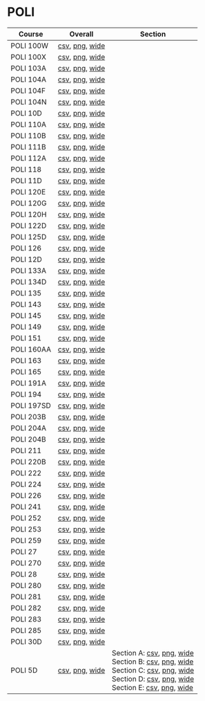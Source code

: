 # POLI

| Course | Overall | Section |
| ------ | ------- | ------- |
| POLI 100W | [csv](https://github.com/UCSD-Historical-Enrollment-Data/2023Fall/blob/main/overall/POLI%20100W.csv), [png](https://raw.githubusercontent.com/UCSD-Historical-Enrollment-Data/2023Fall/main/plot_overall/POLI%20100W.png), [wide](https://raw.githubusercontent.com/UCSD-Historical-Enrollment-Data/2023Fall/main/plot_overall_wide/POLI%20100W.png) |  |
| POLI 100X | [csv](https://github.com/UCSD-Historical-Enrollment-Data/2023Fall/blob/main/overall/POLI%20100X.csv), [png](https://raw.githubusercontent.com/UCSD-Historical-Enrollment-Data/2023Fall/main/plot_overall/POLI%20100X.png), [wide](https://raw.githubusercontent.com/UCSD-Historical-Enrollment-Data/2023Fall/main/plot_overall_wide/POLI%20100X.png) |  |
| POLI 103A | [csv](https://github.com/UCSD-Historical-Enrollment-Data/2023Fall/blob/main/overall/POLI%20103A.csv), [png](https://raw.githubusercontent.com/UCSD-Historical-Enrollment-Data/2023Fall/main/plot_overall/POLI%20103A.png), [wide](https://raw.githubusercontent.com/UCSD-Historical-Enrollment-Data/2023Fall/main/plot_overall_wide/POLI%20103A.png) |  |
| POLI 104A | [csv](https://github.com/UCSD-Historical-Enrollment-Data/2023Fall/blob/main/overall/POLI%20104A.csv), [png](https://raw.githubusercontent.com/UCSD-Historical-Enrollment-Data/2023Fall/main/plot_overall/POLI%20104A.png), [wide](https://raw.githubusercontent.com/UCSD-Historical-Enrollment-Data/2023Fall/main/plot_overall_wide/POLI%20104A.png) |  |
| POLI 104F | [csv](https://github.com/UCSD-Historical-Enrollment-Data/2023Fall/blob/main/overall/POLI%20104F.csv), [png](https://raw.githubusercontent.com/UCSD-Historical-Enrollment-Data/2023Fall/main/plot_overall/POLI%20104F.png), [wide](https://raw.githubusercontent.com/UCSD-Historical-Enrollment-Data/2023Fall/main/plot_overall_wide/POLI%20104F.png) |  |
| POLI 104N | [csv](https://github.com/UCSD-Historical-Enrollment-Data/2023Fall/blob/main/overall/POLI%20104N.csv), [png](https://raw.githubusercontent.com/UCSD-Historical-Enrollment-Data/2023Fall/main/plot_overall/POLI%20104N.png), [wide](https://raw.githubusercontent.com/UCSD-Historical-Enrollment-Data/2023Fall/main/plot_overall_wide/POLI%20104N.png) |  |
| POLI 10D | [csv](https://github.com/UCSD-Historical-Enrollment-Data/2023Fall/blob/main/overall/POLI%2010D.csv), [png](https://raw.githubusercontent.com/UCSD-Historical-Enrollment-Data/2023Fall/main/plot_overall/POLI%2010D.png), [wide](https://raw.githubusercontent.com/UCSD-Historical-Enrollment-Data/2023Fall/main/plot_overall_wide/POLI%2010D.png) |  |
| POLI 110A | [csv](https://github.com/UCSD-Historical-Enrollment-Data/2023Fall/blob/main/overall/POLI%20110A.csv), [png](https://raw.githubusercontent.com/UCSD-Historical-Enrollment-Data/2023Fall/main/plot_overall/POLI%20110A.png), [wide](https://raw.githubusercontent.com/UCSD-Historical-Enrollment-Data/2023Fall/main/plot_overall_wide/POLI%20110A.png) |  |
| POLI 110B | [csv](https://github.com/UCSD-Historical-Enrollment-Data/2023Fall/blob/main/overall/POLI%20110B.csv), [png](https://raw.githubusercontent.com/UCSD-Historical-Enrollment-Data/2023Fall/main/plot_overall/POLI%20110B.png), [wide](https://raw.githubusercontent.com/UCSD-Historical-Enrollment-Data/2023Fall/main/plot_overall_wide/POLI%20110B.png) |  |
| POLI 111B | [csv](https://github.com/UCSD-Historical-Enrollment-Data/2023Fall/blob/main/overall/POLI%20111B.csv), [png](https://raw.githubusercontent.com/UCSD-Historical-Enrollment-Data/2023Fall/main/plot_overall/POLI%20111B.png), [wide](https://raw.githubusercontent.com/UCSD-Historical-Enrollment-Data/2023Fall/main/plot_overall_wide/POLI%20111B.png) |  |
| POLI 112A | [csv](https://github.com/UCSD-Historical-Enrollment-Data/2023Fall/blob/main/overall/POLI%20112A.csv), [png](https://raw.githubusercontent.com/UCSD-Historical-Enrollment-Data/2023Fall/main/plot_overall/POLI%20112A.png), [wide](https://raw.githubusercontent.com/UCSD-Historical-Enrollment-Data/2023Fall/main/plot_overall_wide/POLI%20112A.png) |  |
| POLI 118 | [csv](https://github.com/UCSD-Historical-Enrollment-Data/2023Fall/blob/main/overall/POLI%20118.csv), [png](https://raw.githubusercontent.com/UCSD-Historical-Enrollment-Data/2023Fall/main/plot_overall/POLI%20118.png), [wide](https://raw.githubusercontent.com/UCSD-Historical-Enrollment-Data/2023Fall/main/plot_overall_wide/POLI%20118.png) |  |
| POLI 11D | [csv](https://github.com/UCSD-Historical-Enrollment-Data/2023Fall/blob/main/overall/POLI%2011D.csv), [png](https://raw.githubusercontent.com/UCSD-Historical-Enrollment-Data/2023Fall/main/plot_overall/POLI%2011D.png), [wide](https://raw.githubusercontent.com/UCSD-Historical-Enrollment-Data/2023Fall/main/plot_overall_wide/POLI%2011D.png) |  |
| POLI 120E | [csv](https://github.com/UCSD-Historical-Enrollment-Data/2023Fall/blob/main/overall/POLI%20120E.csv), [png](https://raw.githubusercontent.com/UCSD-Historical-Enrollment-Data/2023Fall/main/plot_overall/POLI%20120E.png), [wide](https://raw.githubusercontent.com/UCSD-Historical-Enrollment-Data/2023Fall/main/plot_overall_wide/POLI%20120E.png) |  |
| POLI 120G | [csv](https://github.com/UCSD-Historical-Enrollment-Data/2023Fall/blob/main/overall/POLI%20120G.csv), [png](https://raw.githubusercontent.com/UCSD-Historical-Enrollment-Data/2023Fall/main/plot_overall/POLI%20120G.png), [wide](https://raw.githubusercontent.com/UCSD-Historical-Enrollment-Data/2023Fall/main/plot_overall_wide/POLI%20120G.png) |  |
| POLI 120H | [csv](https://github.com/UCSD-Historical-Enrollment-Data/2023Fall/blob/main/overall/POLI%20120H.csv), [png](https://raw.githubusercontent.com/UCSD-Historical-Enrollment-Data/2023Fall/main/plot_overall/POLI%20120H.png), [wide](https://raw.githubusercontent.com/UCSD-Historical-Enrollment-Data/2023Fall/main/plot_overall_wide/POLI%20120H.png) |  |
| POLI 122D | [csv](https://github.com/UCSD-Historical-Enrollment-Data/2023Fall/blob/main/overall/POLI%20122D.csv), [png](https://raw.githubusercontent.com/UCSD-Historical-Enrollment-Data/2023Fall/main/plot_overall/POLI%20122D.png), [wide](https://raw.githubusercontent.com/UCSD-Historical-Enrollment-Data/2023Fall/main/plot_overall_wide/POLI%20122D.png) |  |
| POLI 125D | [csv](https://github.com/UCSD-Historical-Enrollment-Data/2023Fall/blob/main/overall/POLI%20125D.csv), [png](https://raw.githubusercontent.com/UCSD-Historical-Enrollment-Data/2023Fall/main/plot_overall/POLI%20125D.png), [wide](https://raw.githubusercontent.com/UCSD-Historical-Enrollment-Data/2023Fall/main/plot_overall_wide/POLI%20125D.png) |  |
| POLI 126 | [csv](https://github.com/UCSD-Historical-Enrollment-Data/2023Fall/blob/main/overall/POLI%20126.csv), [png](https://raw.githubusercontent.com/UCSD-Historical-Enrollment-Data/2023Fall/main/plot_overall/POLI%20126.png), [wide](https://raw.githubusercontent.com/UCSD-Historical-Enrollment-Data/2023Fall/main/plot_overall_wide/POLI%20126.png) |  |
| POLI 12D | [csv](https://github.com/UCSD-Historical-Enrollment-Data/2023Fall/blob/main/overall/POLI%2012D.csv), [png](https://raw.githubusercontent.com/UCSD-Historical-Enrollment-Data/2023Fall/main/plot_overall/POLI%2012D.png), [wide](https://raw.githubusercontent.com/UCSD-Historical-Enrollment-Data/2023Fall/main/plot_overall_wide/POLI%2012D.png) |  |
| POLI 133A | [csv](https://github.com/UCSD-Historical-Enrollment-Data/2023Fall/blob/main/overall/POLI%20133A.csv), [png](https://raw.githubusercontent.com/UCSD-Historical-Enrollment-Data/2023Fall/main/plot_overall/POLI%20133A.png), [wide](https://raw.githubusercontent.com/UCSD-Historical-Enrollment-Data/2023Fall/main/plot_overall_wide/POLI%20133A.png) |  |
| POLI 134D | [csv](https://github.com/UCSD-Historical-Enrollment-Data/2023Fall/blob/main/overall/POLI%20134D.csv), [png](https://raw.githubusercontent.com/UCSD-Historical-Enrollment-Data/2023Fall/main/plot_overall/POLI%20134D.png), [wide](https://raw.githubusercontent.com/UCSD-Historical-Enrollment-Data/2023Fall/main/plot_overall_wide/POLI%20134D.png) |  |
| POLI 135 | [csv](https://github.com/UCSD-Historical-Enrollment-Data/2023Fall/blob/main/overall/POLI%20135.csv), [png](https://raw.githubusercontent.com/UCSD-Historical-Enrollment-Data/2023Fall/main/plot_overall/POLI%20135.png), [wide](https://raw.githubusercontent.com/UCSD-Historical-Enrollment-Data/2023Fall/main/plot_overall_wide/POLI%20135.png) |  |
| POLI 143 | [csv](https://github.com/UCSD-Historical-Enrollment-Data/2023Fall/blob/main/overall/POLI%20143.csv), [png](https://raw.githubusercontent.com/UCSD-Historical-Enrollment-Data/2023Fall/main/plot_overall/POLI%20143.png), [wide](https://raw.githubusercontent.com/UCSD-Historical-Enrollment-Data/2023Fall/main/plot_overall_wide/POLI%20143.png) |  |
| POLI 145 | [csv](https://github.com/UCSD-Historical-Enrollment-Data/2023Fall/blob/main/overall/POLI%20145.csv), [png](https://raw.githubusercontent.com/UCSD-Historical-Enrollment-Data/2023Fall/main/plot_overall/POLI%20145.png), [wide](https://raw.githubusercontent.com/UCSD-Historical-Enrollment-Data/2023Fall/main/plot_overall_wide/POLI%20145.png) |  |
| POLI 149 | [csv](https://github.com/UCSD-Historical-Enrollment-Data/2023Fall/blob/main/overall/POLI%20149.csv), [png](https://raw.githubusercontent.com/UCSD-Historical-Enrollment-Data/2023Fall/main/plot_overall/POLI%20149.png), [wide](https://raw.githubusercontent.com/UCSD-Historical-Enrollment-Data/2023Fall/main/plot_overall_wide/POLI%20149.png) |  |
| POLI 151 | [csv](https://github.com/UCSD-Historical-Enrollment-Data/2023Fall/blob/main/overall/POLI%20151.csv), [png](https://raw.githubusercontent.com/UCSD-Historical-Enrollment-Data/2023Fall/main/plot_overall/POLI%20151.png), [wide](https://raw.githubusercontent.com/UCSD-Historical-Enrollment-Data/2023Fall/main/plot_overall_wide/POLI%20151.png) |  |
| POLI 160AA | [csv](https://github.com/UCSD-Historical-Enrollment-Data/2023Fall/blob/main/overall/POLI%20160AA.csv), [png](https://raw.githubusercontent.com/UCSD-Historical-Enrollment-Data/2023Fall/main/plot_overall/POLI%20160AA.png), [wide](https://raw.githubusercontent.com/UCSD-Historical-Enrollment-Data/2023Fall/main/plot_overall_wide/POLI%20160AA.png) |  |
| POLI 163 | [csv](https://github.com/UCSD-Historical-Enrollment-Data/2023Fall/blob/main/overall/POLI%20163.csv), [png](https://raw.githubusercontent.com/UCSD-Historical-Enrollment-Data/2023Fall/main/plot_overall/POLI%20163.png), [wide](https://raw.githubusercontent.com/UCSD-Historical-Enrollment-Data/2023Fall/main/plot_overall_wide/POLI%20163.png) |  |
| POLI 165 | [csv](https://github.com/UCSD-Historical-Enrollment-Data/2023Fall/blob/main/overall/POLI%20165.csv), [png](https://raw.githubusercontent.com/UCSD-Historical-Enrollment-Data/2023Fall/main/plot_overall/POLI%20165.png), [wide](https://raw.githubusercontent.com/UCSD-Historical-Enrollment-Data/2023Fall/main/plot_overall_wide/POLI%20165.png) |  |
| POLI 191A | [csv](https://github.com/UCSD-Historical-Enrollment-Data/2023Fall/blob/main/overall/POLI%20191A.csv), [png](https://raw.githubusercontent.com/UCSD-Historical-Enrollment-Data/2023Fall/main/plot_overall/POLI%20191A.png), [wide](https://raw.githubusercontent.com/UCSD-Historical-Enrollment-Data/2023Fall/main/plot_overall_wide/POLI%20191A.png) |  |
| POLI 194 | [csv](https://github.com/UCSD-Historical-Enrollment-Data/2023Fall/blob/main/overall/POLI%20194.csv), [png](https://raw.githubusercontent.com/UCSD-Historical-Enrollment-Data/2023Fall/main/plot_overall/POLI%20194.png), [wide](https://raw.githubusercontent.com/UCSD-Historical-Enrollment-Data/2023Fall/main/plot_overall_wide/POLI%20194.png) |  |
| POLI 197SD | [csv](https://github.com/UCSD-Historical-Enrollment-Data/2023Fall/blob/main/overall/POLI%20197SD.csv), [png](https://raw.githubusercontent.com/UCSD-Historical-Enrollment-Data/2023Fall/main/plot_overall/POLI%20197SD.png), [wide](https://raw.githubusercontent.com/UCSD-Historical-Enrollment-Data/2023Fall/main/plot_overall_wide/POLI%20197SD.png) |  |
| POLI 203B | [csv](https://github.com/UCSD-Historical-Enrollment-Data/2023Fall/blob/main/overall/POLI%20203B.csv), [png](https://raw.githubusercontent.com/UCSD-Historical-Enrollment-Data/2023Fall/main/plot_overall/POLI%20203B.png), [wide](https://raw.githubusercontent.com/UCSD-Historical-Enrollment-Data/2023Fall/main/plot_overall_wide/POLI%20203B.png) |  |
| POLI 204A | [csv](https://github.com/UCSD-Historical-Enrollment-Data/2023Fall/blob/main/overall/POLI%20204A.csv), [png](https://raw.githubusercontent.com/UCSD-Historical-Enrollment-Data/2023Fall/main/plot_overall/POLI%20204A.png), [wide](https://raw.githubusercontent.com/UCSD-Historical-Enrollment-Data/2023Fall/main/plot_overall_wide/POLI%20204A.png) |  |
| POLI 204B | [csv](https://github.com/UCSD-Historical-Enrollment-Data/2023Fall/blob/main/overall/POLI%20204B.csv), [png](https://raw.githubusercontent.com/UCSD-Historical-Enrollment-Data/2023Fall/main/plot_overall/POLI%20204B.png), [wide](https://raw.githubusercontent.com/UCSD-Historical-Enrollment-Data/2023Fall/main/plot_overall_wide/POLI%20204B.png) |  |
| POLI 211 | [csv](https://github.com/UCSD-Historical-Enrollment-Data/2023Fall/blob/main/overall/POLI%20211.csv), [png](https://raw.githubusercontent.com/UCSD-Historical-Enrollment-Data/2023Fall/main/plot_overall/POLI%20211.png), [wide](https://raw.githubusercontent.com/UCSD-Historical-Enrollment-Data/2023Fall/main/plot_overall_wide/POLI%20211.png) |  |
| POLI 220B | [csv](https://github.com/UCSD-Historical-Enrollment-Data/2023Fall/blob/main/overall/POLI%20220B.csv), [png](https://raw.githubusercontent.com/UCSD-Historical-Enrollment-Data/2023Fall/main/plot_overall/POLI%20220B.png), [wide](https://raw.githubusercontent.com/UCSD-Historical-Enrollment-Data/2023Fall/main/plot_overall_wide/POLI%20220B.png) |  |
| POLI 222 | [csv](https://github.com/UCSD-Historical-Enrollment-Data/2023Fall/blob/main/overall/POLI%20222.csv), [png](https://raw.githubusercontent.com/UCSD-Historical-Enrollment-Data/2023Fall/main/plot_overall/POLI%20222.png), [wide](https://raw.githubusercontent.com/UCSD-Historical-Enrollment-Data/2023Fall/main/plot_overall_wide/POLI%20222.png) |  |
| POLI 224 | [csv](https://github.com/UCSD-Historical-Enrollment-Data/2023Fall/blob/main/overall/POLI%20224.csv), [png](https://raw.githubusercontent.com/UCSD-Historical-Enrollment-Data/2023Fall/main/plot_overall/POLI%20224.png), [wide](https://raw.githubusercontent.com/UCSD-Historical-Enrollment-Data/2023Fall/main/plot_overall_wide/POLI%20224.png) |  |
| POLI 226 | [csv](https://github.com/UCSD-Historical-Enrollment-Data/2023Fall/blob/main/overall/POLI%20226.csv), [png](https://raw.githubusercontent.com/UCSD-Historical-Enrollment-Data/2023Fall/main/plot_overall/POLI%20226.png), [wide](https://raw.githubusercontent.com/UCSD-Historical-Enrollment-Data/2023Fall/main/plot_overall_wide/POLI%20226.png) |  |
| POLI 241 | [csv](https://github.com/UCSD-Historical-Enrollment-Data/2023Fall/blob/main/overall/POLI%20241.csv), [png](https://raw.githubusercontent.com/UCSD-Historical-Enrollment-Data/2023Fall/main/plot_overall/POLI%20241.png), [wide](https://raw.githubusercontent.com/UCSD-Historical-Enrollment-Data/2023Fall/main/plot_overall_wide/POLI%20241.png) |  |
| POLI 252 | [csv](https://github.com/UCSD-Historical-Enrollment-Data/2023Fall/blob/main/overall/POLI%20252.csv), [png](https://raw.githubusercontent.com/UCSD-Historical-Enrollment-Data/2023Fall/main/plot_overall/POLI%20252.png), [wide](https://raw.githubusercontent.com/UCSD-Historical-Enrollment-Data/2023Fall/main/plot_overall_wide/POLI%20252.png) |  |
| POLI 253 | [csv](https://github.com/UCSD-Historical-Enrollment-Data/2023Fall/blob/main/overall/POLI%20253.csv), [png](https://raw.githubusercontent.com/UCSD-Historical-Enrollment-Data/2023Fall/main/plot_overall/POLI%20253.png), [wide](https://raw.githubusercontent.com/UCSD-Historical-Enrollment-Data/2023Fall/main/plot_overall_wide/POLI%20253.png) |  |
| POLI 259 | [csv](https://github.com/UCSD-Historical-Enrollment-Data/2023Fall/blob/main/overall/POLI%20259.csv), [png](https://raw.githubusercontent.com/UCSD-Historical-Enrollment-Data/2023Fall/main/plot_overall/POLI%20259.png), [wide](https://raw.githubusercontent.com/UCSD-Historical-Enrollment-Data/2023Fall/main/plot_overall_wide/POLI%20259.png) |  |
| POLI 27 | [csv](https://github.com/UCSD-Historical-Enrollment-Data/2023Fall/blob/main/overall/POLI%2027.csv), [png](https://raw.githubusercontent.com/UCSD-Historical-Enrollment-Data/2023Fall/main/plot_overall/POLI%2027.png), [wide](https://raw.githubusercontent.com/UCSD-Historical-Enrollment-Data/2023Fall/main/plot_overall_wide/POLI%2027.png) |  |
| POLI 270 | [csv](https://github.com/UCSD-Historical-Enrollment-Data/2023Fall/blob/main/overall/POLI%20270.csv), [png](https://raw.githubusercontent.com/UCSD-Historical-Enrollment-Data/2023Fall/main/plot_overall/POLI%20270.png), [wide](https://raw.githubusercontent.com/UCSD-Historical-Enrollment-Data/2023Fall/main/plot_overall_wide/POLI%20270.png) |  |
| POLI 28 | [csv](https://github.com/UCSD-Historical-Enrollment-Data/2023Fall/blob/main/overall/POLI%2028.csv), [png](https://raw.githubusercontent.com/UCSD-Historical-Enrollment-Data/2023Fall/main/plot_overall/POLI%2028.png), [wide](https://raw.githubusercontent.com/UCSD-Historical-Enrollment-Data/2023Fall/main/plot_overall_wide/POLI%2028.png) |  |
| POLI 280 | [csv](https://github.com/UCSD-Historical-Enrollment-Data/2023Fall/blob/main/overall/POLI%20280.csv), [png](https://raw.githubusercontent.com/UCSD-Historical-Enrollment-Data/2023Fall/main/plot_overall/POLI%20280.png), [wide](https://raw.githubusercontent.com/UCSD-Historical-Enrollment-Data/2023Fall/main/plot_overall_wide/POLI%20280.png) |  |
| POLI 281 | [csv](https://github.com/UCSD-Historical-Enrollment-Data/2023Fall/blob/main/overall/POLI%20281.csv), [png](https://raw.githubusercontent.com/UCSD-Historical-Enrollment-Data/2023Fall/main/plot_overall/POLI%20281.png), [wide](https://raw.githubusercontent.com/UCSD-Historical-Enrollment-Data/2023Fall/main/plot_overall_wide/POLI%20281.png) |  |
| POLI 282 | [csv](https://github.com/UCSD-Historical-Enrollment-Data/2023Fall/blob/main/overall/POLI%20282.csv), [png](https://raw.githubusercontent.com/UCSD-Historical-Enrollment-Data/2023Fall/main/plot_overall/POLI%20282.png), [wide](https://raw.githubusercontent.com/UCSD-Historical-Enrollment-Data/2023Fall/main/plot_overall_wide/POLI%20282.png) |  |
| POLI 283 | [csv](https://github.com/UCSD-Historical-Enrollment-Data/2023Fall/blob/main/overall/POLI%20283.csv), [png](https://raw.githubusercontent.com/UCSD-Historical-Enrollment-Data/2023Fall/main/plot_overall/POLI%20283.png), [wide](https://raw.githubusercontent.com/UCSD-Historical-Enrollment-Data/2023Fall/main/plot_overall_wide/POLI%20283.png) |  |
| POLI 285 | [csv](https://github.com/UCSD-Historical-Enrollment-Data/2023Fall/blob/main/overall/POLI%20285.csv), [png](https://raw.githubusercontent.com/UCSD-Historical-Enrollment-Data/2023Fall/main/plot_overall/POLI%20285.png), [wide](https://raw.githubusercontent.com/UCSD-Historical-Enrollment-Data/2023Fall/main/plot_overall_wide/POLI%20285.png) |  |
| POLI 30D | [csv](https://github.com/UCSD-Historical-Enrollment-Data/2023Fall/blob/main/overall/POLI%2030D.csv), [png](https://raw.githubusercontent.com/UCSD-Historical-Enrollment-Data/2023Fall/main/plot_overall/POLI%2030D.png), [wide](https://raw.githubusercontent.com/UCSD-Historical-Enrollment-Data/2023Fall/main/plot_overall_wide/POLI%2030D.png) |  |
| POLI 5D | [csv](https://github.com/UCSD-Historical-Enrollment-Data/2023Fall/blob/main/overall/POLI%205D.csv), [png](https://raw.githubusercontent.com/UCSD-Historical-Enrollment-Data/2023Fall/main/plot_overall/POLI%205D.png), [wide](https://raw.githubusercontent.com/UCSD-Historical-Enrollment-Data/2023Fall/main/plot_overall_wide/POLI%205D.png) | Section A: [csv](https://github.com/UCSD-Historical-Enrollment-Data/2023Fall/blob/main/section/POLI%205D_A.csv), [png](https://raw.githubusercontent.com/UCSD-Historical-Enrollment-Data/2023Fall/main/plot_section/POLI%205D_A.png), [wide](https://raw.githubusercontent.com/UCSD-Historical-Enrollment-Data/2023Fall/main/plot_section_wide/POLI%205D_A.png)<br>Section B: [csv](https://github.com/UCSD-Historical-Enrollment-Data/2023Fall/blob/main/section/POLI%205D_B.csv), [png](https://raw.githubusercontent.com/UCSD-Historical-Enrollment-Data/2023Fall/main/plot_section/POLI%205D_B.png), [wide](https://raw.githubusercontent.com/UCSD-Historical-Enrollment-Data/2023Fall/main/plot_section_wide/POLI%205D_B.png)<br>Section C: [csv](https://github.com/UCSD-Historical-Enrollment-Data/2023Fall/blob/main/section/POLI%205D_C.csv), [png](https://raw.githubusercontent.com/UCSD-Historical-Enrollment-Data/2023Fall/main/plot_section/POLI%205D_C.png), [wide](https://raw.githubusercontent.com/UCSD-Historical-Enrollment-Data/2023Fall/main/plot_section_wide/POLI%205D_C.png)<br>Section D: [csv](https://github.com/UCSD-Historical-Enrollment-Data/2023Fall/blob/main/section/POLI%205D_D.csv), [png](https://raw.githubusercontent.com/UCSD-Historical-Enrollment-Data/2023Fall/main/plot_section/POLI%205D_D.png), [wide](https://raw.githubusercontent.com/UCSD-Historical-Enrollment-Data/2023Fall/main/plot_section_wide/POLI%205D_D.png)<br>Section E: [csv](https://github.com/UCSD-Historical-Enrollment-Data/2023Fall/blob/main/section/POLI%205D_E.csv), [png](https://raw.githubusercontent.com/UCSD-Historical-Enrollment-Data/2023Fall/main/plot_section/POLI%205D_E.png), [wide](https://raw.githubusercontent.com/UCSD-Historical-Enrollment-Data/2023Fall/main/plot_section_wide/POLI%205D_E.png) |
